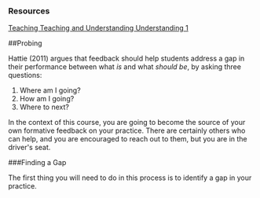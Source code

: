 ### Resources

[Teaching Teaching and Understanding Understanding 1](https://youtu.be/iMZA80XpP6Y)



##Probing

Hattie (2011) argues that feedback should help students address a gap in their performance between what _is_ and what _should be_, by asking three questions:

1. Where am I going?
2. How am I going?
3. Where to next?

In the context of this course, you are going to become the source of your own formative feedback on your practice. There are certainly others who can help, and you are encouraged to reach out to them, but you are in the driver's seat.

###Finding a Gap

The first thing you will need to do in this process is to identify a gap in your practice. 

